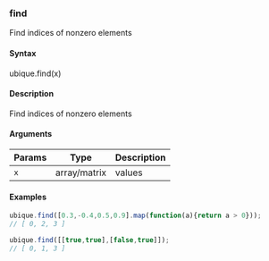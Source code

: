 ### find

Find indices of nonzero elements


#### Syntax

ubique.find(x)


#### Description

Find indices of nonzero elements  



#### Arguments

|Params|Type|Description
|---------|----|-----------
|`x` | array/matrix | values


#### Examples

```js
ubique.find([0.3,-0.4,0.5,0.9].map(function(a){return a > 0}));
// [ 0, 2, 3 ]

ubique.find([[true,true],[false,true]]);
// [ 0, 1, 3 ]
```

